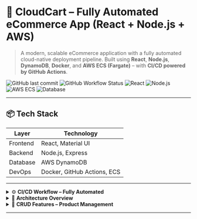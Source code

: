 # 🛒 CloudCart – Fully Automated eCommerce App (React + Node.js + AWS)

> A modern, scalable eCommerce application with a fully automated cloud-native deployment pipeline. Built using **React**, **Node.js**, **DynamoDB**, **Docker**, and **AWS ECS (Fargate)** – with **CI/CD powered by GitHub Actions**.

![GitHub last commit](https://img.shields.io/github/last-commit/your-username/cloudcart)
![GitHub Workflow Status](https://img.shields.io/github/actions/workflow/status/your-username/cloudcart/deploy.yml)
![React](https://img.shields.io/badge/Frontend-React-blue?logo=react)
![Node.js](https://img.shields.io/badge/Backend-Node.js-green?logo=node.js)
![AWS ECS](https://img.shields.io/badge/Deploy-AWS%20ECS-orange?logo=amazon-aws)
![Database](https://img.shields.io/badge/Database-DynamoDB-darkblue?logo=amazon-dynamodb)

---

## 📦 Tech Stack

| Layer       | Technology                     |
|------------|---------------------------------|
| Frontend   | React, Material UI              |
| Backend    | Node.js, Express                |
| Database   | AWS DynamoDB                    |
| DevOps     | Docker, GitHub Actions, ECS     |

---

<details>
<summary>⚙️ <strong>CI/CD Workflow – Fully Automated</strong></summary>

- 🚀 **On push to `main`**:
  - Builds Docker images for frontend & backend
  - Pushes images to Docker Hub
  - Triggers **AWS ECS (Fargate)** to pull the latest image
  - ⚡ **No manual deployment** — 100% hands-off!

</details>

<details>
<summary>📐 <strong>Architecture Overview</strong></summary>

- 🔹 **Frontend (React)** – Hosted as a container on ECS
- 🔸 **Backend (Node.js)** – Connects with DynamoDB via AWS SDK
- 🧊 **Database (DynamoDB)** – Serverless, NoSQL solution
- 🐳 **Dockerized** – All services containerized for modular deployment
- 🔄 **Internal Networking** – Services communicate over ECS VPC

</details>

<details>
<summary>🧰 <strong>CRUD Features – Product Management</strong></summary>

- ✅ Create, Read, Update, Delete products
- Each product includes:
  - Name
  - Price
  - Description
  - Image URL
- Fully functional admin panel UI to manage products

</details>

---





